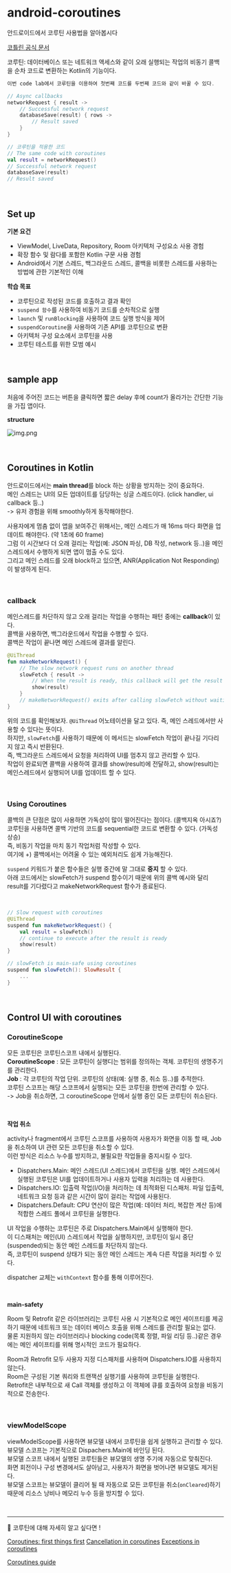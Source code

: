 # android-coroutines

안드로이드에서 코루틴 사용법을 알아봅시다

[코틀린 공식 문서](https://kotlinlang.org/docs/coroutines-overview.html)

코루틴: 데이터베이스 또는 네트워크 액세스와 같이 오래 실행되는 작업의 비동기 콜백을 순차 코드로 변환하는 Kotlin의 기능이다.

```kotlin
이번 code lab에서 코루틴을 이용하여 첫번째 코드를 두번째 코드와 같이 바꿀 수 있다.

// Async callbacks
networkRequest { result ->
    // Successful network request
    databaseSave(result) { rows ->
        // Result saved
    }
}

// 코루틴을 적용한 코드
// The same code with coroutines
val result = networkRequest()
// Successful network request
databaseSave(result)
// Result saved
```

<br>

## Set up

**기본 요건**

- ViewModel, LiveData, Repository, Room 아키텍처 구성요소 사용 경험
- 확장 함수 및 람다를 포함한 Kotlin 구문 사용 경험
- Android에서 기본 스레드, 백그라운드 스레드, 콜백을 비롯한 스레드를 사용하는 방법에 관한 기본적인 이해

**학습 목표**

- 코루틴으로 작성된 코드를 호출하고 결과 확인
- `suspend 함수`를 사용하여 비동기 코드를 순차적으로 실행
- `launch` 및 `runBlocking`을 사용하여 코드 실행 방식을 제어
- `suspendCoroutine`을 사용하여 기존 API를 코루틴으로 변환
- 아키텍처 구성 요소에서 코루틴을 사용
- 코루틴 테스트를 위한 모범 예시

<br>

## sample app

처음에 주어진 코드는 버튼을 클릭하면 짧은 delay 후에 count가 올라가는 간단한 기능을 가집 앱이다.

**structure**

![img.png](img.png)

<br>

## Coroutines in Kotlin

안드로이드에서는 **main thread**를 block 하는 상황을 방지하는 것이 중요하다.  <br>
메인 스레드는 UI의 모든 업데이트를 담당하는 싱글 스레드이다. (click handler, ui callback 등..) <br>
-> 유저 경험을 위해 smoothly하게 동작해야한다.

사용자에게 멈춤 없이 앱을 보여주긴 위해서는, 메인 스레드가 매 16ms 마다 화면을 업데이트 해야한다. (약 1초에 60 frame) <br>
그럼 이 시간보다 더 오래 걸리는 작업(예: JSON 파싱, DB 작성, network 등..)을 메인 스레드에서 수행하게 되면 앱이 멈출 수도 있다. <br>
그리고 메인 스레드를 오래 block하고 있으면, ANR(Application Not Responding)이 발생하게 된다.

<br>

### callback

메인스레드를 차단하지 않고 오래 걸리는 작업을 수행하는 패턴 중에는 **callback**이 있다. <br>
콜백을 사용하면, 백그라운드에서 작업을 수행할 수 있다. <br>
콜백은 작업이 끝나면 메인 스레드에 결과를 알린다. <br>

```kotlin
@UiThread
fun makeNetworkRequest() {
    // The slow network request runs on another thread
    slowFetch { result ->
        // When the result is ready, this callback will get the result
        show(result)
    }
    // makeNetworkRequest() exits after calling slowFetch without waiting for the result
}
```

위의 코드를 확인해보자. `@UiThread` 어노테이션을 달고 있다. 즉, 메인 스레드에서만 사용할 수 있다는 뜻이다. <br>
하지만, `slowFetch`를 사용하기 때문에 이 메서드는 slowFetch 작업이 끝나길 기다리지 않고 즉시 반환된다. <br>
즉, 백그라운드 스레드에서 요청을 처리하여 UI를 멈추지 않고 관리할 수 있다. <br>
작업이 완료되면 콜백을 사용하여 결과를 show(result)에 전달하고, show(result)는 메인스레드에서 실행되어 UI를 업데이트 할 수 있다.

<br>

### Using Coroutines

콜백의 큰 단점은 많이 사용하면 가독성이 많이 떨어진다는 점이다. (콜백지옥 아시죠?) <br>
코루틴을 사용하면 콜백 기반의 코드를 sequential한 코드로 변환할 수 있다. (가독성 상승) <br>
즉, 비동기 작업을 마치 동기 작업처럼 작성할 수 있다. <br>
여기에 +) 콜백에서는 어려울 수 있는 예외처리도 쉽게 가능해진다. <br>

`suspend` 키워드가 붙은 함수들은 실행 중간에 말 그대로 **중지** 할 수 있다. <br>
아래 코드에서는 slowFetch가 suspend 함수이기 때문에 위의 콜백 예시와 달리 result를 기다렸다고 makeNetworkRequest 함수가 종료된다.

 <br>

```kotlin
// Slow request with coroutines
@UiThread
suspend fun makeNetworkRequest() {
    val result = slowFetch()
    // continue to execute after the result is ready
    show(result)
}

// slowFetch is main-safe using coroutines
suspend fun slowFetch(): SlowResult {
    ...
}
```

<br>

## Control UI with coroutines

### CoroutineScope

모든 코루틴은 코루틴스코프 내에서 실행된다. <br>
**CoroutineScope** : 모든 코루틴이 실행디는 범위를 정의하는 객체. 코루틴의 생명주기를 관리한다. <br>
**Job** : 각 코루틴의 작업 단위. 코루틴의 상태(예: 실행 중, 취소 등..)를 추적한다. <br>
코루틴 스코프는 해당 스코프에서 실행되는 모든 코루틴을 한번에 관리할 수 있다. <br>
-> Job을 취소하면, 그 coroutineScope 안에서 실행 중인 모든 코루틴이 취소된다. <br>

 <br>

**작업 취소**

activity나 fragment에서 코루틴 스코프를 사용하여 사용자가 화면을 이동 할 때, Job을 취소하여 UI 관련 모든 코루틴을 취소할 수 있다. <br>
이런 방식은 리소스 누수를 방지하고, 불필요한 작업들을 중지시킬 수 있다.

- Dispatchers.Main: 메인 스레드(UI 스레드)에서 코루틴을 실행. 메인 스레드에서 실행된 코루틴은 UI를 업데이트하거나 사용자 입력을 처리하는 데 사용한다.
- Dispatchers.IO: 입출력 작업(I/O)을 처리하는 데 최적화된 디스패처. 파일 입출력, 네트워크 요청 등과 같은 시간이 많이 걸리는 작업에 사용된다.
- Dispatchers.Default: CPU 연산이 많은 작업(예: 데이터 처리, 복잡한 계산 등)에 적합한 스레드 풀에서 코루틴을 실행한다.

UI 작업을 수행하는 코루틴은 주로 Dispatchers.Main에서 실행해야 한다. <br>
이 디스패처는 메인(UI) 스레드에서 작업을 실행하지만, 코루틴이 일시 중단(suspended)되는 동안 메인 스레드를 차단하지 않는다. <br>
즉, 코루틴이 suspend 상태가 되는 동안 메인 스레드는 계속 다른 작업을 처리할 수 있다. <br>

dispatcher 교체는 `withContext` 함수를 통해 이루어진다.

 <br>

**main-safety**

Room 및 Retrofit 같은 라이브러리는 코루틴 사용 시 기본적으로 메인 세이프티를 제공하기 때문에 네트워크 또는 데이터 베이스 호출을 위해 스레드를 관리할 필요는 없다. <br>
물론 지원하지 않는 라이브러리나 blocking code(목록 정렬, 파일 리딩 등..)같은 경우에는 메인 세이프티를 위해 명시적인 코드가 필요하다.

Room과 Retrofit 모두 사용자 지정 디스패처를 사용하며 Dispatchers.IO를 사용하지 않는다. <br>
Room은 구성된 기본 쿼리와 트랜잭션 실행기를 사용하여 코루틴을 실행한다. <br>
Retrofit은 내부적으로 새 Call 객체를 생성하고 이 객체에 큐를 호출하여 요청을 비동기적으로 전송한다. 

 <br>

### viewModelScope

viewModelScope를 사용하면 뷰모델 내에서 코루틴을 쉽게 실행하고 관리할 수 있다. <br>
뷰모델 스코프는 기본적으로 Dispachers.Main에 바인딩 된다. <br>
뷰모델 스코프 내에서 실행된 코루틴들은 뷰모델의 생명 주기에 자동으로 맞춰진다. <br>
화면 회전이나 구성 변경에서도 살아남고, 사용자가 화면을 벗어나면 뷰모델도 제거된다. <br>
뷰모델 스코프는 뷰모델이 클리어 될 때 자동으로 모든 코루틴을 취소(`onCleared`)하기 때문에 리소스 낭비나 메모리 누수 등을 방지할 수 있다.

<br>

---

🤔 코루틴에 대해 자세히 알고 싶다면 !

[Coroutines: first things first](https://medium.com/androiddevelopers/coroutines-first-things-first-e6187bf3bb21)
[Cancellation in coroutines](https://medium.com/androiddevelopers/cancellation-in-coroutines-aa6b90163629)
[Exceptions in coroutines](https://medium.com/androiddevelopers/exceptions-in-coroutines-ce8da1ec060c)

[Coroutines guide](https://kotlinlang.org/docs/coroutines-guide.html)
